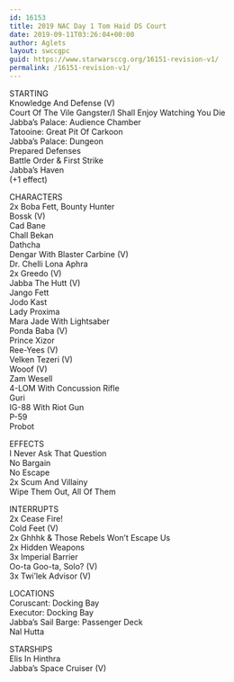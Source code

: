 ```yaml
---
id: 16153
title: 2019 NAC Day 1 Tom Haid DS Court
date: 2019-09-11T03:26:04+00:00
author: Aglets
layout: swccgpc
guid: https://www.starwarsccg.org/16151-revision-v1/
permalink: /16151-revision-v1/
---
```

STARTING  
Knowledge And Defense (V)  
Court Of The Vile Gangster/I Shall Enjoy Watching You Die  
Jabba&#8217;s Palace: Audience Chamber  
Tatooine: Great Pit Of Carkoon  
Jabba&#8217;s Palace: Dungeon  
Prepared Defenses  
Battle Order & First Strike  
Jabba&#8217;s Haven  
(+1 effect)

CHARACTERS  
2x Boba Fett, Bounty Hunter  
Bossk (V)  
Cad Bane  
Chall Bekan  
Dathcha  
Dengar With Blaster Carbine (V)  
Dr. Chelli Lona Aphra  
2x Greedo (V)  
Jabba The Hutt (V)  
Jango Fett  
Jodo Kast  
Lady Proxima  
Mara Jade With Lightsaber  
Ponda Baba (V)  
Prince Xizor  
Ree-Yees (V)  
Velken Tezeri (V)  
Wooof (V)  
Zam Wesell  
4-LOM With Concussion Rifle  
Guri  
IG-88 With Riot Gun  
P-59  
Probot

EFFECTS  
I Never Ask That Question  
No Bargain  
No Escape  
2x Scum And Villainy  
Wipe Them Out, All Of Them

INTERRUPTS  
2x Cease Fire!  
Cold Feet (V)  
2x Ghhhk & Those Rebels Won&#8217;t Escape Us  
2x Hidden Weapons  
3x Imperial Barrier  
Oo-ta Goo-ta, Solo? (V)  
3x Twi&#8217;lek Advisor (V)

LOCATIONS  
Coruscant: Docking Bay  
Executor: Docking Bay  
Jabba&#8217;s Sail Barge: Passenger Deck  
Nal Hutta

STARSHIPS  
Elis In Hinthra  
Jabba&#8217;s Space Cruiser (V)